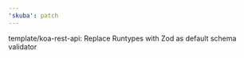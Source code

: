 ```yaml
---
'skuba': patch
---
```


template/koa-rest-api: Replace Runtypes with Zod as default schema validator
